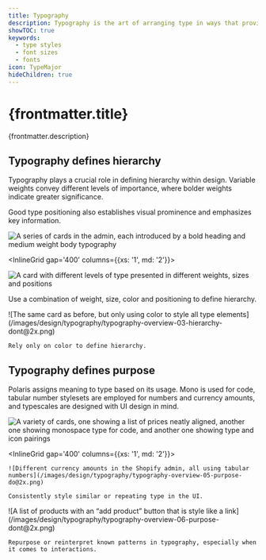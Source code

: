 ```yaml
---
title: Typography
description: Typography is the art of arranging type in ways that provides innate hierarchy to UI.
showTOC: true
keywords:
  - type styles
  - font sizes
  - fonts
icon: TypeMajor
hideChildren: true
---
```


# {frontmatter.title}

<Lede>{frontmatter.description}</Lede>

<Subnav />

## Typography defines hierarchy

Typography plays a crucial role in defining hierarchy within design. Variable weights convey different levels of importance, where bolder weights indicate greater significance.

Good type positioning also establishes visual prominence and emphasizes key information.

<Stack gap='400'>

![A series of cards in the admin, each introduced by a bold heading and medium weight body typography](/images/design/typography/typography-overview-01-hierarchy@2x.png)

<InlineGrid gap='400' columns={{xs: '1', md: '2'}}>
  <Do>

![A card with different levels of type presented in different weights, sizes and positions ](/images/design/typography/typography-overview-02-hierarchy-do@2x.png)

Use a combination of weight, size, color and positioning to define hierarchy.

  </Do>

  <Dont>
    ![The same card as before, but only using color to style all type elements](/images/design/typography/typography-overview-03-hierarchy-dont@2x.png)

    Rely only on color to define hierarchy.

  </Dont>
</InlineGrid>

</Stack>

## Typography defines purpose

Polaris assigns meaning to type based on its usage. Mono is used for code, tabular number stylesets are employed for numbers and currency amounts, and typescales are designed with UI design in mind.

<Stack gap='400'>

![A variety of cards, one showing a list of prices neatly aligned, another one showing monospace type for code, and another one showing type and icon pairings](/images/design/typography/typography-overview-04-purpose@2x.png)

<InlineGrid gap='400' columns={{xs: '1', md: '2'}}>
  <Do>

    ![Different currency amounts in the Shopify admin, all using tabular numbers](/images/design/typography/typography-overview-05-purpose-do@2x.png)

    Consistently style similar or repeating type in the UI.

  </Do>

  <Do>
    ![A list of products with an “add product” button that is style like a link](/images/design/typography/typography-overview-06-purpose-dont@2x.png)

    Repurpose or reinterpret known patterns in typography, especially when it comes to interactions.

  </Do>
</InlineGrid>

</Stack>
